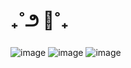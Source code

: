 # ₊˚౨ 🌷˚₊                      
![image](https://github.com/user-attachments/assets/1a392609-46fb-448b-ba50-1cb562de1947)
![image](https://github.com/user-attachments/assets/e34e75ca-af9f-4fd2-917c-b445dad63566)
![image](https://github.com/user-attachments/assets/1a392609-46fb-448b-ba50-1cb562de1947)
